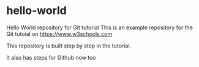 # hello-world
Hello World repository for Git tutorial
This is an example repository for the Git tutoial on https://www.w3schools.com

This repository is built step by step in the tutorial.

It also has steps for Github now too
